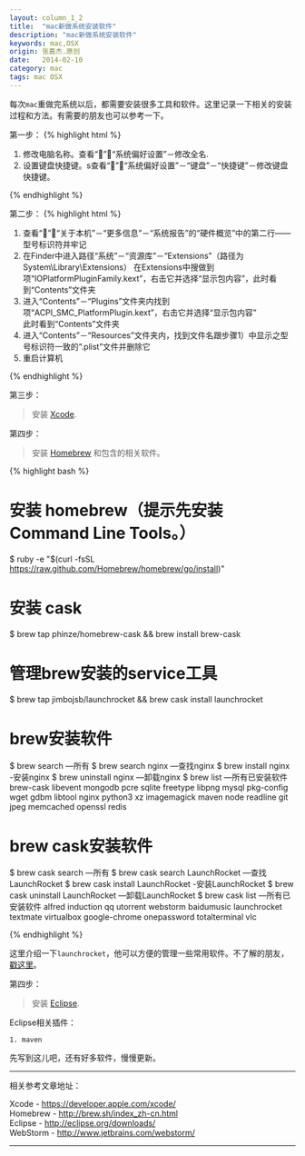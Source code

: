 ```yaml
---
layout: column_1_2
title:  "mac新做系统安装软件"
description: "mac新做系统安装软件"
keywords: mac,OSX
origin: 张嘉杰.原创
date:   2014-02-10
category: mac
tags: mac OSX
---
```

每次`mac`重做完系统以后，都需要安装很多工具和软件。这里记录一下相关的安装过程和方法。有需要的朋友也可以参考一下。  
<!--more-->

第一步：
{% highlight html %}

1. 修改电脑名称。查看“”－“系统偏好设置”－修改全名.
2. 设置键盘快捷键。s查看“”－“系统偏好设置”－“键盘”－“快捷键”－修改键盘快捷键。

{% endhighlight %}

第二步：
{% highlight html %}

1. 查看“”－“关于本机”－“更多信息”－“系统报告”的“硬件概览”中的第二行——型号标识符并牢记
2. 在Finder中进入路径“系统”－“资源库”－“Extensions”（路径为System\Library\Extensions）
   在Extensions中搜做到项“IOPlatformPluginFamily.kext”，右击它并选择“显示包内容”，此时看到“Contents”文件夹
3. 进入“Contents”－“Plugins”文件夹内找到项“ACPI_SMC_PlatformPlugin.kext”，右击它并选择“显示包内容”  
   此时看到“Contents”文件夹
4. 进入“Contents”－“Resources”文件夹内，找到文件名跟步骤1）中显示之型号标识符一致的“.plist”文件并删除它
5. 重启计算机

{% endhighlight %}

第三步：

>  安装 [Xcode].

第四步：

>  安装 [Homebrew] 和包含的相关软件。

{% highlight bash %}
# 安装 homebrew（提示先安装 Command Line Tools。）
$ ruby -e "$(curl -fsSL https://raw.github.com/Homebrew/homebrew/go/install)"

# 安装 cask 
$ brew tap phinze/homebrew-cask && brew install brew-cask

# 管理brew安装的service工具
$ brew tap jimbojsb/launchrocket && brew cask install launchrocket

# brew安装软件
$ brew search          —所有
$ brew search nginx    —查找nginx
$ brew install nginx   -安装nginx
$ brew uninstall nginx —卸载nginx
$ brew list 		 —所有已安装软件
brew-cask	libevent	mongodb		pcre		sqlite
freetype	libpng		mysql		pkg-config	wget
gdbm		libtool		nginx		python3		xz
imagemagick	maven		node		readline        git
jpeg		memcached	openssl		redis

# brew cask安装软件
$ brew cask search    	       —所有
$ brew cask search LaunchRocket      —查找LaunchRocket
$ brew cask install LaunchRocket     -安装LaunchRocket
$ brew cask uninstall LaunchRocket   —卸载LaunchRocket
$ brew cask list		       —所有已安装软件
alfred		induction	qq		utorrent	webstorm
baidumusic	launchrocket	textmate	virtualbox
google-chrome	onepassword	totalterminal	vlc

{% endhighlight %}

这里介绍一下`launchrocket`，他可以方便的管理一些常用软件。不了解的朋友，[戳这里](/2014/02/10/launchrocket/)。

第四步：

>  安装 [Eclipse].  

Eclipse相关插件：

	1. maven

先写到这儿吧，还有好多软件，慢慢更新。  

-----------------------

相关参考文章地址：

Xcode - <https://developer.apple.com/xcode/>  
Homebrew - <http://brew.sh/index_zh-cn.html>  
Eclipse - <http://eclipse.org/downloads/>  
WebStorm - <http://www.jetbrains.com/webstorm/>

-----------------------

[Xcode]: 	https://developer.apple.com/xcode/
[Homebrew]: http://brew.sh/index_zh-cn.html
[Eclipse]: 	http://eclipse.org/downloads/
[WebStorm]: http://www.jetbrains.com/webstorm/
